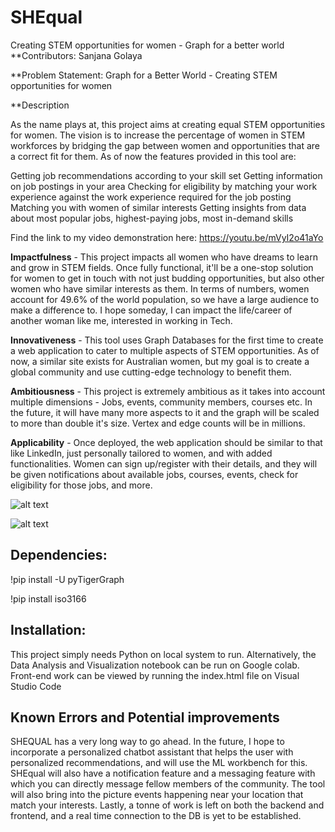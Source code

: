 # SHEqual
Creating STEM opportunities for women - Graph for a better world
**Contributors: Sanjana Golaya

**Problem Statement: Graph for a Better World - Creating STEM opportunities for women

**Description

As the name plays at, this project aims at creating equal STEM opportunities for women. The vision is to increase the percentage of women in STEM workforces by bridging the gap between women and opportunities that are a correct fit for them. As of now the features provided in this tool are:

Getting job recommendations according to your skill set
Getting information on job postings in your area
Checking for eligibility by matching your work experience against the work experience required for the job posting
Matching you with women of similar interests
Getting insights from data about most popular jobs, highest-paying jobs, most in-demand skills 

Find the link to my video demonstration here: https://youtu.be/mVyI2o41aYo

**Impactfulness** - This project impacts all women who have dreams to learn and grow in STEM fields. Once fully functional, it'll be a one-stop solution for women to get in touch with not just budding opportunities, but also other women who have similar interests as them. In terms of numbers, women account for 49.6% of the world population, so we have a large audience to make a difference to. I hope someday, I can impact the life/career of another woman like me, interested in working in Tech.

**Innovativeness** - This tool uses Graph Databases for the first time to create a web application to cater to multiple aspects of STEM opportunities. As of now, a similar site exists for Australian women, but my goal is to create a global community and use cutting-edge technology to benefit them.

**Ambitiousness** - This project is extremely ambitious as it takes into account multiple dimensions - Jobs, events, community members, courses etc. In the future, it will have many more aspects to it and the graph will be scaled to more than double it's size. Vertex and edge counts will be in millions.

**Applicability** - Once deployed, the web application should be similar to that like LinkedIn, just personally tailored to women, and with added functionalities. Women can sign up/register with their details, and they will be given notifications about available jobs, courses, events, check for eligibility for those jobs, and more.

![alt text](https://challengepost-s3-challengepost.netdna-ssl.com/photos/production/software_photos/001/911/890/datas/original.png)

![alt text](https://challengepost-s3-challengepost.netdna-ssl.com/photos/production/software_photos/001/911/891/datas/original.png)

## Dependencies:

!pip install -U pyTigerGraph

!pip install iso3166

## Installation:

This project simply needs Python on local system to run. Alternatively, the Data Analysis and Visualization notebook can be run on Google colab. Front-end work can be viewed by running the index.html file on Visual Studio Code

## Known Errors and Potential improvements 
SHEQUAL has a very long way to go ahead. In the future, I hope to incorporate a personalized chatbot assistant that helps the user with personalized recommendations, and will use the ML workbench for this. SHEqual will also have a notification feature and a messaging feature with which you can directly message fellow members of the community. The tool will also bring into the picture events happening near your location that match your interests. Lastly, a tonne of work is left on both the backend and frontend, and a real time connection to the DB is yet to be established.
